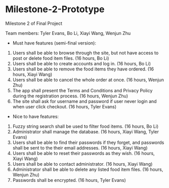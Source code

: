 # Milestone-2-Prototype
Milestone 2 of Final Project

Team members:
Tyler Evans,
Bo Li, 
Xiayi Wang, 
Wenjun Zhu


- Must have features (semi-final version):

1. Users shall be able to browse through the site, but not have access to post or delete food item files. (16 hours, Bo Li)
2. Users shall be able to create accounts and log in. (16 hours, Bo Li)
3. Users shall be able to remove the food items they have ordered. (16 hours, Xiayi Wang)
4. Users shall be able to cancel the whole order at once. (16 hours, Wenjun Zhu)
5. The app shall present the Terms and Conditions and Privacy Policy during the registration process. (16 hours, Wenjun Zhu)
6. The site shall ask for username and password if user never login and when user click checkout. (16 hours, Tyler Evans)


- Nice to have features:

1. Fuzzy string search shall be used to filter food items. (16 hours, Bo Li)
2. Administrator shall manage the database. (16 hours, Xiayi Wang, Tyler Evans)
3. Users shall be able to find their passwords if they forget, and passwords shall be sent to the their email addresses. (16 hours, Xiayi Wang)
4. Users shall be able to reset their passwords as they wish. (16 hours, Xiayi Wang)
5. Users shall be able to contact administrator. (16 hours, Xiayi Wang)
6. Administrator shall be able to delete any listed food item files. (16 hours, Wenjun Zhu)
7. Passwords shall be encrypted. (16 hours, Tyler Evans)
